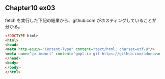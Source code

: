 ## Chapter10 ex03

fetch を実行した下記の結果から、github.com がホスティングしていることが分かる。

```html
<!DOCTYPE html>
<html>
<head>
<meta http-equiv="Content-Type" content="text/html; charset=utf-8"/>
<meta name="go-import" content="gopl.io git https://github.com/adonovan/gopl.io">
</head>
<body>
</body>
</html>
```